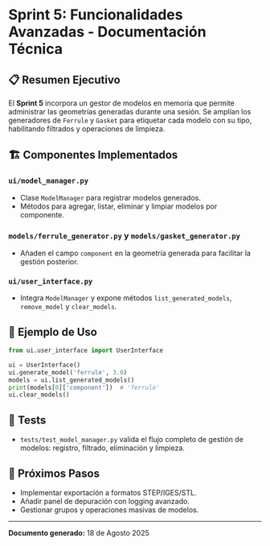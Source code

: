 # Sprint 5: Funcionalidades Avanzadas - Documentación Técnica

## 📋 Resumen Ejecutivo
El **Sprint 5** incorpora un gestor de modelos en memoria que permite
administrar las geometrías generadas durante una sesión.  Se amplían los
 generadores de ``Ferrule`` y ``Gasket`` para etiquetar cada modelo con su
tipo, habilitando filtrados y operaciones de limpieza.

## 🏗️ Componentes Implementados

### `ui/model_manager.py`
- Clase ``ModelManager`` para registrar modelos generados.
- Métodos para agregar, listar, eliminar y limpiar modelos por
  componente.

### `models/ferrule_generator.py` y `models/gasket_generator.py`
- Añaden el campo ``component`` en la geometría generada para facilitar
  la gestión posterior.

### `ui/user_interface.py`
- Integra ``ModelManager`` y expone métodos ``list_generated_models``,
  ``remove_model`` y ``clear_models``.

## 🔧 Ejemplo de Uso
```python
from ui.user_interface import UserInterface

ui = UserInterface()
ui.generate_model('ferrule', 3.0)
models = ui.list_generated_models()
print(models[0]['component'])  # 'ferrule'
ui.clear_models()
```

## 🧪 Tests
- ``tests/test_model_manager.py`` valida el flujo completo de gestión de
  modelos: registro, filtrado, eliminación y limpieza.

## 🔮 Próximos Pasos
- Implementar exportación a formatos STEP/IGES/STL.
- Añadir panel de depuración con logging avanzado.
- Gestionar grupos y operaciones masivas de modelos.

---
**Documento generado:** 18 de Agosto 2025
